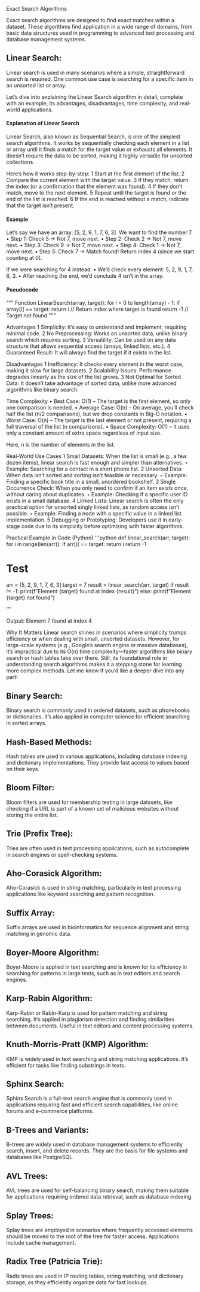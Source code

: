 Exact Search Algorithms

Exact search algorithms are designed to find exact matches within a dataset. These algorithms find application in a wide range of domains, from basic data structures used in programming to advanced text processing and database management systems.

## Linear Search: 
Linear search is used in many scenarios where a simple, straightforward search is required. One common use case is searching for a specific item in an unsorted list or array.

Let’s dive into explaining the Linear Search algorithm in detail, complete with an example, its advantages, disadvantages, time complexity, and real-world applications.

#### Explanation of Linear Search

Linear Search, also known as Sequential Search, is one of the simplest search algorithms. It works by sequentially checking each element in a list or array until it finds a match for the target value or exhausts all elements. It doesn’t require the data to be sorted, making it highly versatile for unsorted collections.

Here’s how it works step-by-step:
	1	Start at the first element of the list.
	2	Compare the current element with the target value.
	3	If they match, return the index (or a confirmation that the element was found).
	4	If they don’t match, move to the next element.
	5	Repeat until the target is found or the end of the list is reached.
	6	If the end is reached without a match, indicate that the target isn’t present.

#### Example
Let’s say we have an array: [5, 2, 9, 1, 7, 6, 3] 
We want to find the number 7.
	•	Step 1: Check 5 → Not 7, move next.
	•	Step 2: Check 2 → Not 7, move next.
	•	Step 3: Check 9 → Not 7, move next.
	•	Step 4: Check 1 → Not 7, move next.
	•	Step 5: Check 7 → Match found! Return index 4 (since we start counting at 0).

If we were searching for 4 instead:
	•	We’d check every element: 5, 2, 9, 1, 7, 6, 3.
	•	After reaching the end, we’d conclude 4 isn’t in the array.

#### Pseudocode
"""
Function LinearSearch(array, target):
    for i = 0 to length(array) - 1:
        if array[i] == target:
            return i  // Return index where target is found
    return -1  // Target not found
"""

Advantages
	1	Simplicity: It’s easy to understand and implement, requiring minimal code.
	2	No Preprocessing: Works on unsorted data, unlike binary search which requires sorting.
	3	Versatility: Can be used on any data structure that allows sequential access (arrays, linked lists, etc.).
	4	Guaranteed Result: It will always find the target if it exists in the list.

Disadvantages
	1	Inefficiency: It checks every element in the worst case, making it slow for large datasets.
	2	Scalability Issues: Performance degrades linearly as the size of the list grows.
	3	Not Optimal for Sorted Data: It doesn’t take advantage of sorted data, unlike more advanced algorithms like binary search.

Time Complexity
	•	Best Case: O(1) – The target is the first element, so only one comparison is needed.
	•	Average Case: O(n) – On average, you’ll check half the list (n/2 comparisons), but we drop constants in Big-O notation.
	•	Worst Case: O(n) – The target is the last element or not present, requiring a full traversal of the list (n comparisons).
	•	Space Complexity: O(1) – It uses only a constant amount of extra space regardless of input size.

Here, n is the number of elements in the list.

Real-World Use Cases
	1	Small Datasets: When the list is small (e.g., a few dozen items), linear search is fast enough and simpler than alternatives.
	◦	Example: Searching for a contact in a short phone list.
	2	Unsorted Data: When data isn’t sorted and sorting isn’t feasible or necessary.
	◦	Example: Finding a specific book title in a small, unordered bookshelf.
	3	Single Occurrence Check: When you only need to confirm if an item exists once, without caring about duplicates.
	◦	Example: Checking if a specific user ID exists in a small database.
	4	Linked Lists: Linear search is often the only practical option for unsorted singly linked lists, as random access isn’t possible.
	◦	Example: Finding a node with a specific value in a linked list implementation.
	5	Debugging or Prototyping: Developers use it in early-stage code due to its simplicity before optimizing with faster algorithms.

Practical Example in Code (Python)
'''python
def linear_search(arr, target):
    for i in range(len(arr)):
        if arr[i] == target:
            return i
    return -1

# Test
arr = [5, 2, 9, 1, 7, 6, 3]
target = 7
result = linear_search(arr, target)
if result != -1:
    print(f"Element {target} found at index {result}")
else:
    print(f"Element {target} not found")

'''

Output: Element 7 found at index 4

Why It Matters
Linear search shines in scenarios where simplicity trumps efficiency or when dealing with small, unsorted datasets. However, for large-scale systems (e.g., Google’s search engine or massive databases), it’s impractical due to its O(n) time complexity—faster algorithms like binary search or hash tables take over there. Still, its foundational role in understanding search algorithms makes it a stepping stone for learning more complex methods.
Let me know if you’d like a deeper dive into any part!



## Binary Search: 
Binary search is commonly used in ordered datasets, such as phonebooks or dictionaries. It’s also applied in computer science for efficient searching in sorted arrays.

## Hash-Based Methods: 
Hash tables are used in various applications, including database indexing and dictionary implementations. They provide fast access to values based on their keys.

## Bloom Filter: 
Bloom filters are used for membership testing in large datasets, like checking if a URL is part of a known set of malicious websites without storing the entire list.

## Trie (Prefix Tree): 
Tries are often used in text processing applications, such as autocomplete in search engines or spell-checking systems.

## Aho-Corasick Algorithm: 
Aho-Corasick is used in string matching, particularly in text processing applications like keyword searching and pattern recognition.

## Suffix Array: 
Suffix arrays are used in bioinformatics for sequence alignment and string matching in genomic data.

## Boyer-Moore Algorithm: 
Boyer-Moore is applied in text searching and is known for its efficiency in searching for patterns in large texts, such as in text editors and search engines.

## Karp-Rabin Algorithm: 
Karp-Rabin or Rabin-Karp is used for pattern matching and string searching. It’s applied in plagiarism detection and finding similarities between documents. Useful in text editors and content processing systems.

## Knuth-Morris-Pratt (KMP) Algorithm: 
KMP is widely used in text searching and string matching applications. It’s efficient for tasks like finding substrings in texts.

## Sphinx Search: 
Sphinx Search is a full-text search engine that is commonly used in applications requiring fast and efficient search capabilities, like online forums and e-commerce platforms.

## B-Trees and Variants: 
B-trees are widely used in database management systems to efficiently search, insert, and delete records. They are the basis for file systems and databases like PostgreSQL.

## AVL Trees: 
AVL trees are used for self-balancing binary search, making them suitable for applications requiring ordered data retrieval, such as database indexing.

## Splay Trees: 
Splay trees are employed in scenarios where frequently accessed elements should be moved to the root of the tree for faster access. Applications include cache management.

## Radix Tree (Patricia Trie): 
Radix trees are used in IP routing tables, string matching, and dictionary storage, as they efficiently organize data for fast lookups.


